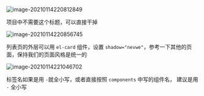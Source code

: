 ![image-20210114220812849](https://gitee.com/wu_kang0718/image/raw/master//20210114220814765.png)

项目中不需要这个标题，可以直接干掉

![image-20210114220856745](https://gitee.com/wu_kang0718/image/raw/master//20210114220857828.png)

列表页的外层可以用 `el-card` 组件，设置 `shadow="nevwe"`，参考一下其他的页面，保持我们的页面风格是统一的

![image-20210114221046702](https://gitee.com/wu_kang0718/image/raw/master//20210114221047744.png)

标签名如果是用 `-`就全小写，或者直接按照 `components` 中写的组件名， 建议是用 `-` 全小写



















